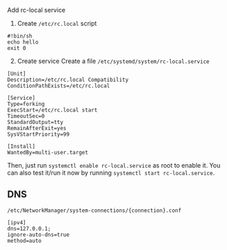 Add rc-local service

1. Create `/etc/rc.local` script
```
#!bin/sh
echo hello
exit 0
```

2. Create service
Create a file `/etc/systemd/system/rc-local.service`
```
[Unit]
Description=/etc/rc.local Compatibility
ConditionPathExists=/etc/rc.local

[Service]
Type=forking
ExecStart=/etc/rc.local start
TimeoutSec=0
StandardOutput=tty
RemainAfterExit=yes
SysVStartPriority=99

[Install]
WantedBy=multi-user.target
```
Then, just run `systemctl enable rc-local.service` as root to enable it. You can also test it/run it now by running `systemctl start rc-local.service`.


## DNS

`/etc/NetworkManager/system-connections/{connection}.conf`

```
[ipv4]
dns=127.0.0.1;
ignore-auto-dns=true
method=auto

```